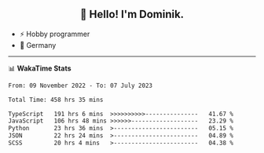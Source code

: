 <h2 align="center">👋 Hello! I'm Dominik.</h2>

- ⚡ Hobby programmer
- 📍 Germany

---
📊 **WakaTime Stats**
<!--START_SECTION:waka-->

```txt
From: 09 November 2022 - To: 07 July 2023

Total Time: 458 hrs 35 mins

TypeScript   191 hrs 6 mins  >>>>>>>>>>---------------   41.67 %
JavaScript   106 hrs 48 mins >>>>>>-------------------   23.29 %
Python       23 hrs 36 mins  >------------------------   05.15 %
JSON         22 hrs 24 mins  >------------------------   04.89 %
SCSS         20 hrs 4 mins   >------------------------   04.38 %
```

<!--END_SECTION:waka-->
